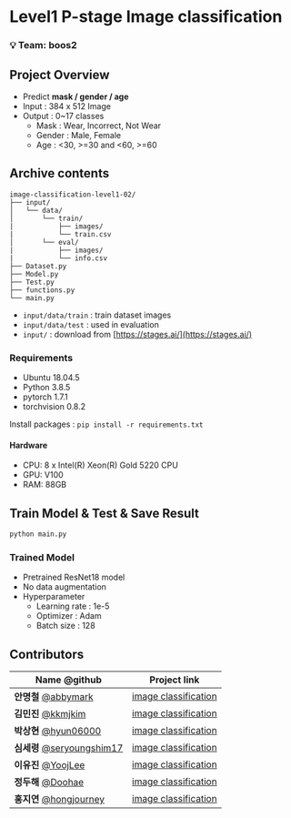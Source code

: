 # Level1 P-stage Image classification

### 💡 **Team: boos2**

## Project Overview

- Predict **mask / gender / age**
- Input : 384 x 512 Image
- Output : 0~17 classes 
    - Mask : Wear, Incorrect, Not Wear
    - Gender : Male, Female
    - Age : <30, >=30 and <60, >=60

## Archive contents

```
image-classification-level1-02/
├── input/
│   └── data/
│   	└── train/
|			├── images/
|			└── train.csv
│   	└── eval/
|			├── images/
|			└── info.csv
├── Dataset.py
├── Model.py
├── Test.py
├── functions.py
└── main.py
```

- ```input/data/train``` : train dataset images
- ```input/data/test``` : used in evaluation
- ```input/``` : download from [https://stages.ai/](https://stages.ai/)

### Requirements

- Ubuntu 18.04.5
- Python 3.8.5
- pytorch 1.7.1
- torchvision 0.8.2

Install packages :  `pip install -r requirements.txt` 

#### Hardware

- CPU: 8 x Intel(R) Xeon(R) Gold 5220 CPU
- GPU: V100
- RAM: 88GB

## Train Model & Test & Save Result

```bash
python main.py
```

### Trained Model

- Pretrained ResNet18 model
- No data augmentation
- Hyperparameter
    - Learning rate : 1e-5
    - Optimizer : Adam
    - Batch size : 128

## Contributors

| **Name** @github                                             | **Project link**                                             |
| ------------------------------------------------------------ | ------------------------------------------------------------ |
| **안명철** [@abbymark](https://github.com/abbymark)          | [image classification](https://github.com/boostcampaitech2/image-classification-level1-02/tree/amc_T2126) |
| **김민진** [@kkmjkim](https://github.com/kkmjkim)            | [image classification](https://github.com/boostcampaitech2/image-classification-level1-02/tree/minjin) |
| **박상현** [@hyun06000](https://github.com/hyun06000)        | [image classification](https://github.com/boostcampaitech2/image-classification-level1-02/tree/Sang-hyun) |
| **심세령** [@seryoungshim17](https://github.com/seryoungshim17) | [image classification](https://github.com/boostcampaitech2/image-classification-level1-02/tree/seryoung) |
| **이유진** [@YoojLee](https://github.com/YoojLee)            | [image classification](https://github.com/boostcampaitech2/image-classification-level1-02/tree/yujin) |
| **정두해** [@Doohae](https://github.com/Doohae)              | [image classification](https://github.com/boostcampaitech2/image-classification-level1-02/tree/doohae) |
| **홍지연** [@hongjourney](https://github.com/hongjourney)    | [image classification](https://github.com/boostcampaitech2/image-classification-level1-02/tree/jiyeon) |
